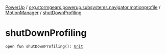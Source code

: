[PowerUp](../../index.md) / [org.stormgears.powerup.subsystems.navigator.motionprofile](../index.md) / [MotionManager](index.md) / [shutDownProfiling](./shut-down-profiling.md)

# shutDownProfiling

`open fun shutDownProfiling(): `[`Unit`](https://kotlinlang.org/api/latest/jvm/stdlib/kotlin/-unit/index.html)